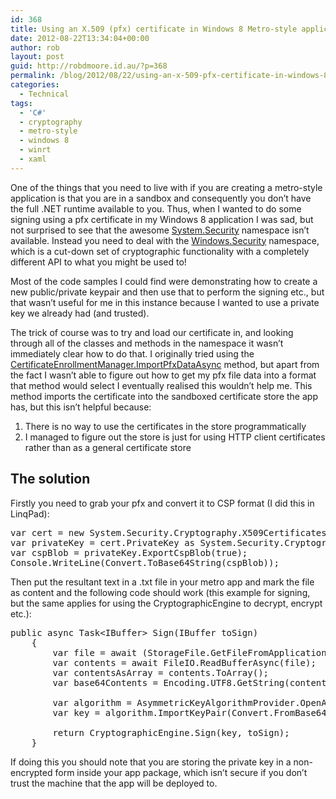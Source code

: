 ```yaml
---
id: 368
title: Using an X.509 (pfx) certificate in Windows 8 Metro-style application for encryption, decryption and signing
date: 2012-08-22T13:34:04+00:00
author: rob
layout: post
guid: http://robdmoore.id.au/?p=368
permalink: /blog/2012/08/22/using-an-x-509-pfx-certificate-in-windows-8-metro-style-application-for-encryption-decryption-and-signing/
categories:
  - Technical
tags:
  - 'C#'
  - cryptography
  - metro-style
  - windows 8
  - winrt
  - xaml
---
```

One of the things that you need to live with if you are creating a metro-style application is that you are in a sandbox and consequently you don&#8217;t have the full .NET runtime available to you. Thus, when I wanted to do some signing using a pfx certificate in my Windows 8 application I was sad, but not surprised to see that the awesome <a href="http://msdn.microsoft.com/en-us/library/system.security.aspx" target="_blank">System.Security</a> namespace isn&#8217;t available. Instead you need to deal with the <a href="http://msdn.microsoft.com/en-us/library/windows/apps/windows.security.cryptography.core" target="_blank">Windows.Security</a> namespace, which is a cut-down set of cryptographic functionality with a completely different API to what you might be used to!

Most of the code samples I could find were demonstrating how to create a new public/private keypair and then use that to perform the signing etc., but that wasn&#8217;t useful for me in this instance because I wanted to use a private key we already had (and trusted).

The trick of course was to try and load our certificate in, and looking through all of the classes and methods in the namespace it wasn&#8217;t immediately clear how to do that. I originally tried using the <a href="http://msdn.microsoft.com/en-us/library/windows/apps/windows.security.cryptography.certificates.certificateenrollmentmanager.importpfxdataasync" target="_blank">CertificateEnrollmentManager.ImportPfxDataAsync</a> method, but apart from the fact I wasn&#8217;t able to figure out how to get my pfx file data into a format that method would select I eventually realised this wouldn&#8217;t help me. This method imports the certificate into the sandboxed certificate store the app has, but this isn&#8217;t helpful because:

  1. There is no way to use the certificates in the store programmatically
  2. I managed to figure out the store is just for using HTTP client certificates rather than as a general certificate store

## The solution

Firstly you need to grab your pfx and convert it to CSP format (I did this in LinqPad):

<pre class="brush: csharp; title: ; notranslate" title="">var cert = new System.Security.Cryptography.X509Certificates.X509Certificate2(@"c:pathtomypfx_file.pfx", "password", System.Security.Cryptography.X509Certificates.X509KeyStorageFlags.Exportable);
var privateKey = cert.PrivateKey as System.Security.Cryptography.RSACryptoServiceProvider;
var cspBlob = privateKey.ExportCspBlob(true);
Console.WriteLine(Convert.ToBase64String(cspBlob));
</pre>

Then put the resultant text in a .txt file in your metro app and mark the file as content and the following code should work (this example for signing, but the same applies for using the CryptographicEngine to decrypt, encrypt etc.):

<pre class="brush: csharp; title: ; notranslate" title="">public async Task&lt;IBuffer&gt; Sign(IBuffer toSign)
    {
        var file = await (StorageFile.GetFileFromApplicationUriAsync(new Uri("ms-appx:///path/to/my/csp_key.txt")));
        var contents = await FileIO.ReadBufferAsync(file);
        var contentsAsArray = contents.ToArray();
        var base64Contents = Encoding.UTF8.GetString(contentsAsArray.ToArray(), 0, contentsAsArray.ToArray().Length);

        var algorithm = AsymmetricKeyAlgorithmProvider.OpenAlgorithm(AsymmetricAlgorithmNames.RsaSignPkcs1Sha1);
        var key = algorithm.ImportKeyPair(Convert.FromBase64String(base64Contents).AsBuffer(), CryptographicPrivateKeyBlobType.Capi1PrivateKey);

        return CryptographicEngine.Sign(key, toSign);
    }
</pre>

If doing this you should note that you are storing the private key in a non-encrypted form inside your app package, which isn&#8217;t secure if you don&#8217;t trust the machine that the app will be deployed to.